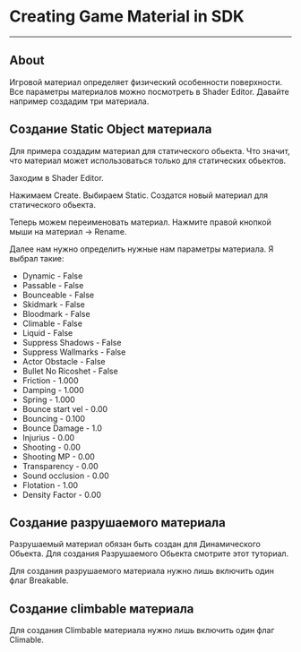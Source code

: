 # Creating Game Material in SDK

___

## About

Игровой материал определяет физический особенности поверхности. Все параметры материалов можно посмотреть в Shader Editor. Давайте например создадим три материала.

## Создание Static Object материала

Для примера создадим материал для статического обьекта. Что значит, что материал может использоваться только для статических обьектов.

Заходим в Shader Editor.

Нажимаем Create. Выбираем Static. Создатся новый материал для статического обьекта.

Теперь можем переименовать материал. Нажмите правой кнопкой мыши на материал -> Rename.

Далее нам нужно определить нужные нам параметры материала. Я выбрал такие:

- Dynamic - False
- Passable - False
- Bounceable - False
- Skidmark - False
- Bloodmark - False
- Climable - False
- Liquid - False
- Suppress Shadows - False
- Suppress Wallmarks - False
- Actor Obstacle - False
- Bullet No Ricoshet - False
- Friction - 1.000
- Damping - 1.000
- Spring - 1.000
- Bounce start vel - 0.00
- Bouncing - 0.100
- Bounce Damage - 1.0
- Injurius - 0.00
- Shooting - 0.00
- Shooting MP - 0.00
- Transparency - 0.00
- Sound occlusion - 0.00
- Flotation - 1.00
- Density Factor - 0.00

## Создание разрушаемого материала

Разрушаемый материал обязан быть создан для Динамического Обьекта. Для создания Разрушаемого Обьекта смотрите этот туториал.

Для создания разрушаемого материала нужно лишь включить один флаг Breakable.

## Создание climbable материала

Для создания Climbable материала нужно лишь включить один флаг Climable.
